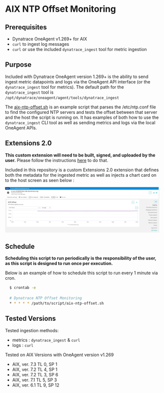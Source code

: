 # AIX NTP Offset Monitoring 

## Prerequisites
- Dynatrace OneAgent v1.269+ for AIX
- `curl` to ingest log messages
- `curl` or use the included `dynatrace_ingest` tool for metric ingestion

## Purpose 
Included with Dynatrace OneAgent version 1.269+ is the ability to send ingest metric datapoints and logs via the OneAgent API interface (or the `dynatrace_ingest` tool for metrics). The default path for the `dynatrace_ingest` tool is `/opt/dynatrace/oneagent/agent/tools/dynatrace_ingest`

The [aix-ntp-offset.sh](./aix-ntp-offset.sh) is an example script that parses the /etc/ntp.conf file to find the configured NTP servers and tests the offset between that server and the host the script is running on. It has examples of both how to use the `dynatrace_ingest` CLI tool as well as sending metrics and logs via the local OneAgent APIs. 

## Extensions 2.0 
**This custom extension will need to be built, signed, and uploaded by the user.** Please follow the instructions [here](https://www.dynatrace.com/support/help/shortlink/sign-extension#dt-cli) to do that.


Included in this repository is a custom Extensions 2.0 extension that defines both the metadata for the ingested metric as well as injects a chart card on to the host screen as seen below : 

![AIX Host Screen](./images/AIX%20Host%20Screen.png)

## Schedule 
**Scheduling this script to run periodically is the responsibility of the user, as this script is designed to run once per execution.**

Below is an example of how to schedule this script to run every 1 minute via cron. 

  ```bash 
    $ crontab -e 

    # Dynatrace NTP Offset Monitoring 
    * * * * * /path/to/script/aix-ntp-offset.sh
  ```

## Tested Versions 
Tested ingestion methods: 
- metrics : `dynatrace_ingest` & `curl` 
- logs    : `curl`

Tested on AIX Versions with OneAgent version v1.269 
- AIX, ver. 7.3 TL 0, SP 1
- AIX, ver. 7.2 TL 4, SP 1 
- AIX, ver. 7.2 TL 3, SP 6
- AIX, ver. 7.1 TL 5, SP 3
- AIX, ver. 6.1 TL 9, SP 12
